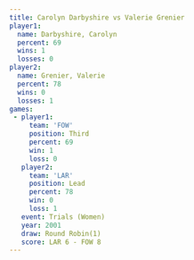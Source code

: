 ```yaml
---
title: Carolyn Darbyshire vs Valerie Grenier
player1:                   
  name: Darbyshire, Carolyn
  percent: 69              
  wins: 1                  
  losses: 0                
player2:                   
  name: Grenier, Valerie   
  percent: 78              
  wins: 0                  
  losses: 1                
games:
 - player1:         
     team: 'FOW'    
     position: Third
     percent: 69    
     win: 1         
     loss: 0        
   player2:        
     team: 'LAR'   
     position: Lead
     percent: 78   
     win: 0        
     loss: 1       
   event: Trials (Women)
   year: 2001           
   draw: Round Robin(1) 
   score: LAR 6 - FOW 8 
---
```

